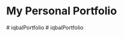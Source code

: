 # My Personal Portfolio




#   i q b a l P o r t f o l i o  
 #   i q b a l P o r t f o l i o  
 